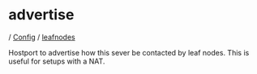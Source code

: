 # advertise

/ [Config](../../index.md) / [leafnodes](../index.md) 

Hostport to advertise how this sever be contacted
by leaf nodes. This is useful for setups with a NAT.


